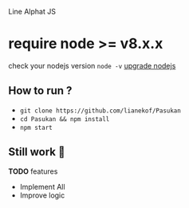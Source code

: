 Line Alphat JS

# require node >= v8.x.x
check your nodejs version
`node -v`
[upgrade nodejs](https://google.com/)


How to run ?
------
- `git clone https://github.com/lianekof/Pasukan`
- `cd Pasukan && npm install`
- `npm start`


Still work :construction_worker:
----
**TODO** features
- Implement All 
- Improve logic

